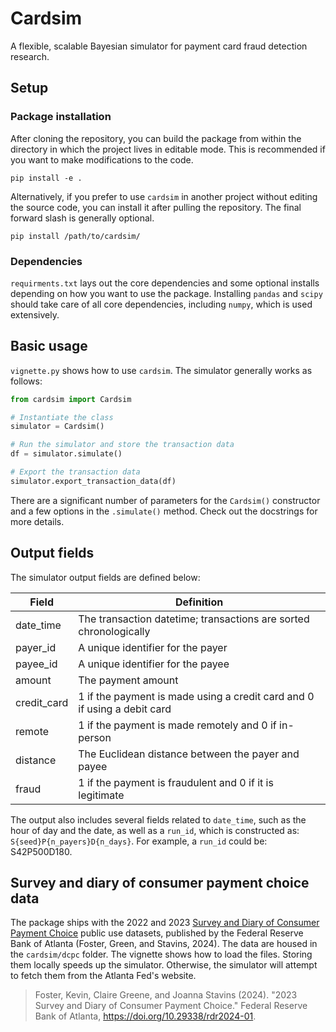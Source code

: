 # Cardsim

A flexible, scalable Bayesian simulator for payment card fraud detection research.

## Setup 

### Package installation

After cloning the repository, you can build the package from within the directory
in which the project lives in editable mode. This is recommended if you want to 
make modifications to the code. 

```shell
pip install -e .
```

Alternatively, if you prefer to use `cardsim` in another project without editing 
the source code, you can install it after pulling the repository. The final 
forward slash is generally optional.

```shell
pip install /path/to/cardsim/
```

### Dependencies

`requirments.txt` lays out the core dependencies and some optional installs 
depending on how you want to use the package. Installing `pandas` and `scipy`
should take care of all core dependencies, including `numpy`, which is used 
extensively. 

## Basic usage

`vignette.py` shows how to use `cardsim`. The simulator generally works as 
follows: 

```python
from cardsim import Cardsim

# Instantiate the class
simulator = Cardsim()

# Run the simulator and store the transaction data
df = simulator.simulate()

# Export the transaction data
simulator.export_transaction_data(df)
```

There are a significant number of parameters for the `Cardsim()` constructor 
and a few options in the `.simulate()` method. Check out the docstrings for more
details. 

## Output fields

The simulator output fields are defined below: 

| Field         | Definition |
|---------------|------------|
| date_time | The transaction datetime; transactions are sorted chronologically |
| payer_id | A unique identifier for the payer | 
| payee_id | A unique identifier for the payee | 
| amount | The payment amount | 
| credit_card | 1 if the payment is made using a credit card and 0 if using a debit card | 
| remote | 1 if the payment is made remotely and 0 if in-person | 
| distance | The Euclidean distance between the payer and payee | 
| fraud | 1 if the payment is fraudulent and 0 if it is legitimate | 

The output also includes several fields related to `date_time`, such as the hour
of day and the date, as well as a `run_id`, which is constructed as: 
`S{seed}P{n_payers}D{n_days}`. For example, a `run_id` could be: S42P500D180. 

## Survey and diary of consumer payment choice data

The package ships with the 2022 and 2023 [Survey and Diary of Consumer Payment Choice](https://www.atlantafed.org/banking-and-payments/consumer-payments/survey-and-diary-of-consumer-payment-choice)
public use datasets, published by the Federal Reserve Bank of Atlanta (Foster, Green, and Stavins, 2024). 
The data are housed in the `cardsim/dcpc` folder. The vignette shows how to 
load the files. Storing them locally speeds up the simulator. Otherwise, the 
simulator will attempt to fetch them from the Atlanta Fed's website. 

> Foster, Kevin, Claire Greene, and Joanna Stavins (2024). "2023 Survey and Diary of Consumer Payment Choice." Federal Reserve Bank of Atlanta, https://doi.org/10.29338/rdr2024-01.